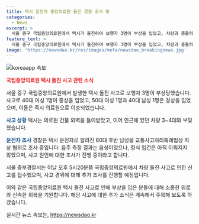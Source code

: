 ```yaml
---
title: 택시 운전자 중앙의료원 돌진 경찰 조사 중
categories:
  - News
excerpt: >
  서울 중구 국립중앙의료원에서 택시가 돌진하여 보행자 3명이 부상을 입었고, 차량과 충돌하며 부상을 입힌 사고가 발생했다. 부상자 중 40대 여성 1명은 중상을 입었으며, 50대 여성 1명과 40대 남성 1명은 경상을 입었다. 택시 운전자인 60대 후반 남성은 치상 혐의로 경찰에 조사를 받고 있는 상황이다. 음주는 확인되지 않았으나 정식 입건 전 원인을 조사할 예정이다. 사고는 건물 외벽을 들이받고 차량과 여러 차량과 충돌하며 발생하였다. (단어수: 79/문장수: 5)
feature_text: >
  서울 중구 국립중앙의료원에서 택시가 돌진하여 보행자 3명이 부상을 입었고, 차량과 충돌하며 부상을 입힌 사고가 발생했다. 부상자 중 40대 여성 1명은 중상을 입었으며, 50대 여성 1명과 40대 남성 1명은 경상을 입었다. 택시 운전자인 60대 후반 남성은 치상 혐의로 경찰에 조사를 받고 있는 상황이다. 음주는 확인되지 않았으나 정식 입건 전 원인을 조사할 예정이다. 사고는 건물 외벽을 들이받고 차량과 여러 차량과 충돌하며 발생하였다. (단어수: 79/문장수: 5)
image: 'https://newsdao.kr/res/images/meta/newsdao_breakingnews.jpg'
---
```


<p><img src="https://newsdao.kr/res/images/meta/newsdao_breakingnews.jpg" alt="koreaapp 속보" /></p>

<p><b><span style="color: #ee2323;">국립중앙의료원 택시 돌진 사고 관련 소식</span></b></p>

<p>서울 중구 국립중앙의료원에서 발생한 택시 돌진 사고로 보행자 3명이 부상당했습니다. 사고로 40대 여성 1명이 중상을 입었고, 50대 여성 1명과 40대 남성 1명은 경상을 입었으며, 이들은 즉시 의료원으로 이송되었습니다. </p>

<p><b><span style="color: #1a5490;">사고 상황</span></b>
택시는 의료원 건물 외벽을 들이받았고, 이어 인근에 있던 차량 3~4대와 부딪쳤습니다. </p>

<p><b><span style="color: #1a5490;">운전자 조사</span></b>
경찰은 택시 운전자로 알려진 60대 후반 남성을 교통사고처리특례법상 치상 혐의로 조사 중입니다. 음주 측정 결과는 음성이었으나, 정식 입건은 아직 이뤄지지 않았으며, 사고 원인에 대한 조사가 진행 중이라고 합니다.</p>

<p>서울 중부경찰서는 이날 오후 5시20분쯤 국립중앙의료원에서 차량 돌진 사고로 인한 신고를 접수했으며, 사고 경위에 대해 추가 조사를 진행할 예정입니다.</p>

<p>이와 같은 국립중앙의료원 택시 돌진 사고로 인해 부상을 입은 분들에 대해 소중한 위로와 신속한 회복을 기원합니다. 해당 사고에 대한 추가 소식은 계속해서 주목해 보도록 하겠습니다.</p>
실시간 뉴스 속보는, <a href="https://newsdao.kr" rel="dofollow">https://newsdao.kr</a>


